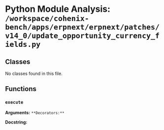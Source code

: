 # Python Module Analysis: `/workspace/cohenix-bench/apps/erpnext/erpnext/patches/v14_0/update_opportunity_currency_fields.py`

## Classes

No classes found in this file.


## Functions

### `execute`
**Arguments:** ``
**Decorators:** ``

**Docstring:**
```

```


